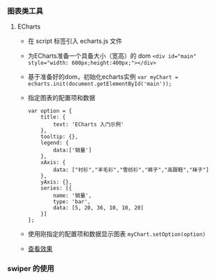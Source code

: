 ### 图表类工具
1. ECharts
    - 在 script 标签引入 echarts.js 文件
    - 为ECharts准备一个具备大小（宽高）的 dom `<div id="main" style="width: 600px;height:400px;"></div>`
    - 基于准备好的dom，初始化echarts实例 `var myChart = echarts.init(document.getElementById('main'));`
    - 指定图表的配置项和数据
    
        ```
        var option = {
            title: {
                text: 'ECharts 入门示例'
            },
            tooltip: {},
            legend: {
                data:['销量']
            },
            xAxis: {
                data: ["衬衫","羊毛衫","雪纺衫","裤子","高跟鞋","袜子"]
            },
            yAxis: {},
            series: [{
                name: '销量',
                type: 'bar',
                data: [5, 20, 36, 10, 10, 20]
            }]
        };
        ```
    - 使用刚指定的配置项和数据显示图表 `myChart.setOption(option)`
    - [查看效果](http://www.echartsjs.com/gallery/editor.html?c=doc-example/getting-started)

### swiper 的使用


